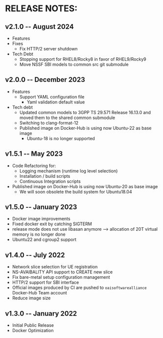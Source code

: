 # RELEASE NOTES: #

## v2.1.0 -- August 2024 ##

* Features
* Fixes
  - Fix HTTP/2 server shutdown
* Tech Debt
  - Stopping support for RHEL8/Rocky8 in favor of RHEL9/Rocky9
  - Move NSSF SBI models to common src git submodule

## v2.0.0 -- December 2023 ##

* Features
  - Support YAML configuration file
    * Yaml validation default value
* Tech debt
  - Updated common models to 3GPP TS 29.571 Release 16.13.0 and moved them to the shared common submodule
  - Switching to clang-format-12
  - Published image on Docker-Hub is using now Ubuntu-22 as base image
    * Ubuntu-18 is no longer supported

## v1.5.1 -- May 2023 ##

* Code Refactoring for:
  * Logging mechanism (runtime log level selection)
  * Installation / build scripts
  * Continuous Integration scripts
* Published image on Docker-Hub is using now Ubuntu-20 as base image
  * We will soon obsolete the build system for Ubuntu18.04

## v1.5.0 -- January 2023 ##

* Docker image improvements
* Fixed docker exit by catching SIGTERM
* release mode does not use libasan anymore --> allocation of 20T virtual memory is no longer done
* Ubuntu22 and cgroup2 support

## v1.4.0 -- July 2022 ##

* Network slice selection for UE registration 
* NS-AVAIBALITY API support to CREATE new slice
* Fix bare-metal setup configuration management
* HTTP/2 support for SBI interface
* Official images produced by CI are pushed to `oaisoftwarealliance` Docker-Hub Team account
* Reduce image size

## v1.3.0 -- January 2022 ##

* Initial Public Release
* Docker Optimization

